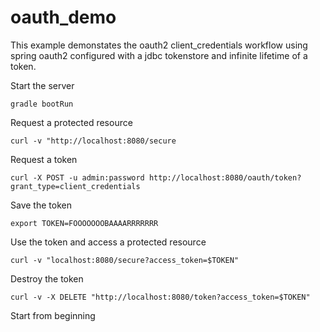 # oauth_demo

This example demonstates the oauth2 client_credentials workflow using spring oauth2 configured with a jdbc tokenstore and infinite lifetime of a token.

Start the server
```
gradle bootRun
```

Request a protected resource
```
curl -v "http://localhost:8080/secure
```

Request a token
```
curl -X POST -u admin:password http://localhost:8080/oauth/token?grant_type=client_credentials
```

Save the token
```
export TOKEN=FOOOOOOOBAAAARRRRRRR
```

Use the token and access a protected resource
```
curl -v "localhost:8080/secure?access_token=$TOKEN"
```

Destroy the token
```
curl -v -X DELETE "http://localhost:8080/token?access_token=$TOKEN"
```

Start from beginning

